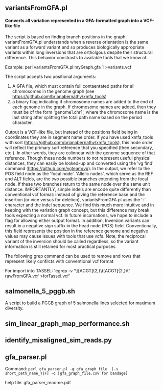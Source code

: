 ## variantsFromGFA.pl

#### Converts all variation represented in a GFA-formatted graph into a VCF-like file

The script is based on finding branch positions in the graph.  variantFromGFA.pl understands when a reverse orientation is the same variant as a forward variant and so produces biologically appropriate variants within long inversions that are ortholgous despite their structural difference.  This behavior constrasts to available tools that we know of.  

Example:
perl variantsFromGFA.pl myGraph.gfa 1 >variants.vcf

The script accepts two positional arguments: 

1) A GFA file, which must contain full contaentated paths for all chromosomes in the genome graph (see https://github.com/brianabernathy/xmfa_tools)
2) a binary flag indicating if chromosome names are added to the end of each genome in the graph.  If chromosome names are added, then they must be of the form 'genome1.chr1', where the chromosome name is the last string after splitting the total path name based on the period character.

Output is a VCF-like file, but instead of the positions field being in coordinates they are in segment name order.  If you have used xmfa_tools with sort (https://github.com/brianabernathy/xmfa_tools), this node order will reflect the primary sort reference that you specified (then secondary, etc.).  In other words, they are colinnear with the genome sequence of that reference.  Though these node numbers to not represent useful physical distances, they can easily be looked-up and converted using the 'vg find' command (https://github.com/vgteam/vg).  In the output, we refer to the POS field node as the 'focal node'.  'Allelic nodes', which serve as the REF and ALT fields, are the two possible branches extending from the focal node.  If these two branches return to the same node over the same unit distance.  IMPORTANTLY, simple indels are encode quite differently than conventional vcf format: instead of giving the reference base and the insertion (or vice versus for deletion), variantsFromGFA.pl uses the '-' character and the indel sequence.  We find this much more intuitive and in keeping with the variation graph concept, but this difference may break tools expecting a normal vcf.  In future incarnations, we hope to include a flag for allowing either output format.  In addition, Inversion variants can result in a negative sign suffix in the head node (POS) field. Conventionally, this field represents the position in the reference genome and negative values may cause issues with tools that use vcfs.  Note, the reciprocal variant of the inversion should be called regardless, so the variant information is still retained for most practical purposes.

The following grep command can be used to remove and rows that represent likely confilcts with conventional vcf format:

For import into TASSEL:
'egrep -v '\t[ACGT]{2,}\t[ACGT]{2,}\t' rawFromGFA.vcf >forTassel.vcf'

## salmonella_5_pggb.sh 

A script to build a PGGB graph of 5 salmonella lines selected for maximum diversity. 

## sim_linear_graph_map_performance.sh

## identify_misaligned_sim_reads.py

## gfa_parser.pl

Command: 
`perl gfa_parser.pl -g gfa_graph_file  [-s short_path_name_T|F] -o [gfa_graph_file.csv for bandage]`

help file: 
gfa_parser_readme.pdf


